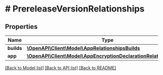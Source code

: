 # # PrereleaseVersionRelationships

## Properties

Name | Type | Description | Notes
------------ | ------------- | ------------- | -------------
**builds** | [**\OpenAPI\Client\Model\AppRelationshipsBuilds**](AppRelationshipsBuilds.md) |  | [optional] 
**app** | [**\OpenAPI\Client\Model\AppEncryptionDeclarationRelationshipsApp**](AppEncryptionDeclarationRelationshipsApp.md) |  | [optional] 

[[Back to Model list]](../../README.md#documentation-for-models) [[Back to API list]](../../README.md#documentation-for-api-endpoints) [[Back to README]](../../README.md)


